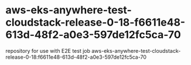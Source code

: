 # aws-eks-anywhere-test-cloudstack-release-0-18-f6611e48-613d-48f2-a0e3-597de12fc5ca-70
repository for use with E2E test job aws-eks-anywhere-test-cloudstack-release-0-18:f6611e48-613d-48f2-a0e3-597de12fc5ca-70
